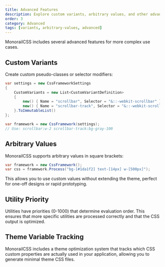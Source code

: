 ```yaml
---
title: Advanced Features
description: Explore custom variants, arbitrary values, and other advanced features
order: 3
category: Advanced
tags: [variants, arbitrary-values, advanced]
---
```


MonorailCSS includes several advanced features for more complex use cases.

## Custom Variants

Create custom pseudo-classes or selector modifiers:

```csharp
var settings = new CssFrameworkSettings
{
    CustomVariants = new List<CustomVariantDefinition>
    {
        new() { Name = "scrollbar", Selector = "&::-webkit-scrollbar" },
        new() { Name = "scrollbar-track", Selector = "&::-webkit-scrollbar-track" }
    }.ToImmutableList()
};

var framework = new CssFramework(settings);
// Use: scrollbar:w-2 scrollbar-track:bg-gray-100
```

## Arbitrary Values

MonorailCSS supports arbitrary values in square brackets:

```csharp
var framework = new CssFramework();
var css = framework.Process("bg-[#1da1f2] text-[14px] w-[500px]");
```

This allows you to use custom values without extending the theme, perfect for one-off designs or rapid prototyping.

## Utility Priority

Utilities have priorities (0-1000) that determine evaluation order. This ensures that more specific utilities are processed correctly and that the CSS output is optimized.

## Theme Variable Tracking

MonorailCSS includes a theme optimization system that tracks which CSS custom properties are actually used in your application, allowing you to generate minimal theme CSS files.
